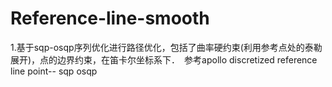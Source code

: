 # Reference-line-smooth

1.基于sqp-osqp序列优化进行路径优化，包括了曲率硬约束(利用参考点处的泰勒展开)，点的边界约束，在笛卡尔坐标系下．　参考apollo discretized reference line point-- sqp osqp 
